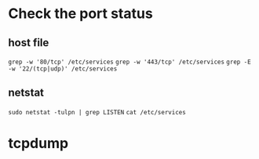 
# Check the port status

## host file
`grep -w '80/tcp' /etc/services`
`grep -w '443/tcp' /etc/services`
`grep -E -w '22/(tcp|udp)' /etc/services`
## netstat
`sudo netstat -tulpn | grep LISTEN`
`cat /etc/services`


# tcpdump

